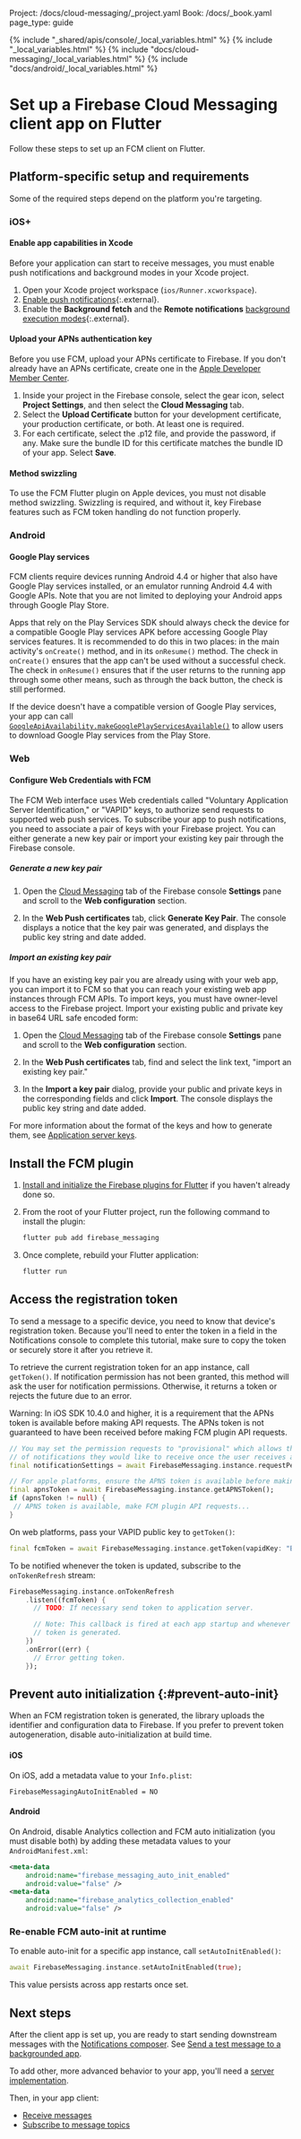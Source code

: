 Project: /docs/cloud-messaging/_project.yaml
Book: /docs/_book.yaml
page_type: guide

{% include "_shared/apis/console/_local_variables.html" %}
{% include "_local_variables.html" %}
{% include "docs/cloud-messaging/_local_variables.html" %}
{% include "docs/android/_local_variables.html" %}

<link rel="stylesheet" type="text/css" href="/styles/docs.css" />

# Set up a Firebase Cloud Messaging client app on Flutter

Follow these steps to set up an FCM client on Flutter.

## Platform-specific setup and requirements

Some of the required steps depend on the platform you're targeting.

### iOS+

#### Enable app capabilities in Xcode

Before your application can start to receive messages, you must enable push
notifications and background modes in your Xcode project.

1.  Open your Xcode project workspace (`ios/Runner.xcworkspace`).
1.  [Enable push notifications](https://help.apple.com/xcode/mac/current/#/devdfd3d04a1){:.external}.
1.  Enable the **Background fetch** and the **Remote notifications**
    [background execution modes](https://developer.apple.com/documentation/xcode/configuring-background-execution-modes){:.external}.

#### Upload your APNs authentication key

Before you use FCM, upload your APNs certificate to Firebase. If you don't
already have an APNs certificate, create one in the
[Apple Developer Member Center](https://developer.apple.com/membercenter/index.action).

1.  Inside your project in the Firebase console, select the gear icon, select
    **Project Settings**, and then select the **Cloud Messaging** tab.
1.  Select the **Upload Certificate** button for your development certificate,
    your production certificate, or both. At least one is required.
1.  For each certificate, select the .p12 file, and provide the password, if
    any. Make sure the bundle ID for this certificate matches the bundle ID of
    your app. Select **Save**.

#### Method swizzling

To use the FCM Flutter plugin on Apple devices, you must not disable method
swizzling. Swizzling is required, and without it, key Firebase features such as
FCM token handling do not function properly.

### Android

#### Google Play services

FCM clients require devices running Android 4.4 or higher that also have Google
Play services installed, or an emulator running Android 4.4 with Google APIs.
Note that you are not limited to deploying your Android apps through Google Play
Store.

Apps that rely on the Play Services SDK should always check the device for a
compatible Google Play services APK before accessing Google Play services
features. It is recommended to do this in two places: in the main activity's
`onCreate()` method, and in its `onResume()` method. The check in `onCreate()`
ensures that the app can't be used without a successful check. The check in
`onResume()` ensures that if the user returns to the running app through some
other means, such as through the back button, the check is still performed.

If the device doesn't have a compatible version of Google Play services, your
app can call [`GoogleApiAvailability.makeGooglePlayServicesAvailable()`](//developers.google.com/android/reference/com/google/android/gms/common/GoogleApiAvailability.html#public-methods) to allow users to download Google Play services from the Play Store.

### Web

#### Configure Web Credentials with FCM

The FCM Web interface uses Web credentials called "Voluntary Application Server
Identification," or "VAPID" keys, to authorize send requests to supported web
push services. To subscribe your app to push notifications, you need to
associate a pair of keys with your Firebase project. You can either generate a
new key pair or import your existing key pair through the Firebase console.

##### Generate a new key pair

1.  Open the [Cloud Messaging](//console.firebase.google.com/project/_/settings/cloudmessaging/)
    tab of the Firebase console **Settings** pane and scroll to the
    **Web configuration** section.

1.  In the **Web Push certificates** tab, click **Generate Key Pair**. The
    console displays a notice that the key pair was generated, and displays the
    public key string and date added.

##### Import an existing key pair

If you have an existing key pair you are already using with your web app, you
can import it to FCM so that you can reach your existing web app
instances through FCM APIs. To import keys, you must have
owner-level access to the Firebase project. Import your existing public and
private key in base64 URL safe encoded form:

1.  Open the [Cloud Messaging](//console.firebase.google.com/project/_/settings/cloudmessaging/)
    tab of the Firebase console **Settings** pane and scroll to the
    **Web configuration** section.

1.  In the **Web Push certificates** tab, find and select the link text, "import
    an existing key pair."

1.  In the **Import a key pair** dialog, provide your public and private keys in
    the corresponding fields and click **Import**. The console displays the
    public key string and date added.

For more information about the format of the keys and how to generate them,
see [Application server keys](https://developers.google.com/web/fundamentals/push-notifications/web-push-protocol#application_server_keys).


## Install the FCM plugin


1.  [Install and initialize the Firebase plugins for Flutter](/docs/flutter/setup)
    if you haven't already done so.

1.  From the root of your Flutter project, run the following command to install
    the plugin:

    ```bash
    flutter pub add firebase_messaging
    ```

1.  Once complete, rebuild your Flutter application:

    ```bash
    flutter run
    ```


## Access the registration token

To send a message to a specific device, you need to know that device's
registration token. Because you'll need to enter the token in a field in the
Notifications console to complete this tutorial, make sure to copy the token
or securely store it after you retrieve it.

To retrieve the current registration token for an app instance, call
`getToken()`. If notification permission has not been granted, this method will
ask the user for notification permissions. Otherwise, it returns a token or
rejects the future due to an error.

Warning: In iOS SDK 10.4.0 and higher, it is a requirement that the APNs token
is available before making API requests. The APNs token is not guaranteed to
have been received before making FCM plugin API requests.

```dart
// You may set the permission requests to "provisional" which allows the user to choose what type
// of notifications they would like to receive once the user receives a notification.
final notificationSettings = await FirebaseMessaging.instance.requestPermission(provisional: true);

// For apple platforms, ensure the APNS token is available before making any FCM plugin API calls
final apnsToken = await FirebaseMessaging.instance.getAPNSToken();
if (apnsToken != null) {
 // APNS token is available, make FCM plugin API requests...
}
```

On web platforms, pass your VAPID public key to `getToken()`:

```dart
final fcmToken = await FirebaseMessaging.instance.getToken(vapidKey: "BKagOny0KF_2pCJQ3m....moL0ewzQ8rZu");
```

To be notified whenever the token is updated, subscribe to the `onTokenRefresh`
stream:

```dart
FirebaseMessaging.instance.onTokenRefresh
    .listen((fcmToken) {
      // TODO: If necessary send token to application server.

      // Note: This callback is fired at each app startup and whenever a new
      // token is generated.
    })
    .onError((err) {
      // Error getting token.
    });
```


## Prevent auto initialization {:#prevent-auto-init}

When an FCM registration token is generated, the library uploads
the identifier and configuration data to Firebase. If you prefer to prevent
token autogeneration, disable auto-initialization at build time.

#### iOS

On iOS, add a metadata value to your `Info.plist`:

```
FirebaseMessagingAutoInitEnabled = NO
```


#### Android

On Android, disable Analytics collection and FCM auto initialization (you must
disable both) by adding these metadata values to your `AndroidManifest.xml`:

```xml
<meta-data
    android:name="firebase_messaging_auto_init_enabled"
    android:value="false" />
<meta-data
    android:name="firebase_analytics_collection_enabled"
    android:value="false" />
```

### Re-enable FCM auto-init at runtime

To enable auto-init for a specific app instance, call `setAutoInitEnabled()`:

```dart
await FirebaseMessaging.instance.setAutoInitEnabled(true);
```

This value persists across app restarts once set.

## Next steps

After the client app is set up, you are ready to start sending downstream
messages with the
[Notifications composer](//console.firebase.google.com/project/_/notification).
See [Send a test message to a backgrounded app](first-message).

To add other, more advanced behavior to your app, you'll need a
[server implementation](/docs/cloud-messaging/server).

Then, in your app client:

- [Receive messages](/docs/cloud-messaging/flutter/receive)
- [Subscribe to message topics](/docs/cloud-messaging/flutter/topic-messaging)
